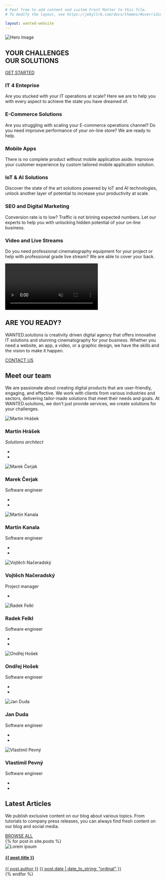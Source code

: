 ```yaml
---
# Feel free to add content and custom Front Matter to this file.
# To modify the layout, see https://jekyllrb.com/docs/themes/#overriding-theme-defaults

layout: wanted-website
---
```


<!-- Hero -->
<section id="slider" class="hero p-0 odd featured all">
    <div class="swiper-container no-slider animation slider-h-100">
        <div class="swiper-wrapper">
            <div class="swiper-slide slide-center">
                <img src="/assets/website/hp-ilustration.webp" class="hero-image" alt="Hero Image">
                <div class="slide-content row">
                    <div class="col-12 d-flex inner">
                        <div class="left align-self-center text-center text-md-left">
                            <h1 data-aos="zoom-out-up" data-aos-delay="400" class="title effect-static-text">YOUR CHALLENGES<br/>OUR SOLUTIONS</h1>
                            <!-- <p data-aos="zoom-out-up" data-aos-delay="800" class="description">WANTED.<small>SOLUTIONS</small></p> -->
                            <a href="#footer" data-aos="zoom-out-up" data-aos-delay="1200" class="smooth-anchor ml-auto mr-auto ml-md-0 mt-4 btn dark-button"><i class="icon-cup"></i>GET STARTED</a>
                        </div>
                    </div>
                </div>
                <div class="hero-background"></div>
            </div>
        </div>
        <div class="swiper-pagination"></div>
    </div>
</section>

<!-- Features -->
<section id="features" class="section-1 odd offers featured all">
    <div class="container">
        <div class="row justify-content-center text-center items">
            <div class="col-12 col-md-6 col-lg-4 item">
                <div class="card no-hover">
                    <i class="icon icon-globe"></i>
                    <h3 class="feature-name">IT 4 Enteprise</h3>
                    <p>Are you stucked with your IT operations at scale? Here we are to help you with every aspect to achieve the state you have dreamed of.</p>
                </div>
            </div>
            <div class="col-12 col-md-6 col-lg-4 item">
                <div class="card no-hover">
                    <i class="icon icon-basket"></i>
                    <h3 class="feature-name">E-Commerce Solutions</h3>
                    <p>Are you struggling with scaling your E-commerce operations channel? Do you need improove performance of your on-line store? We are ready to help.</p>
                </div>
            </div>
            <div class="col-12 col-md-6 col-lg-4 item">
                <div class="card no-hover">
                    <i class="icon icon-screen-smartphone"></i>
                    <h3 class="feature-name">Mobile Apps</h3>
                    <p>There is no complete product without mobile application aside. Improove your customer experience by custom tailored mobile application solution.</p>
                </div>
            </div>
            <div class="col-12 col-md-6 col-lg-4 item">
                <div class="card no-hover">
                    <i class="icon icon-layers"></i>
                    <h3 class="feature-name">IoT & AI Solutions</h3>
                    <p>Discover the state of the art solutions powered by IoT and AI technologies, unlock another layer of potential to increase your productivity at scale.</p>
                </div>
            </div>
            <div class="col-12 col-md-6 col-lg-4 item">
                <div class="card no-hover">
                    <i class="icon icon-chart"></i>
                    <h3 class="feature-name">SEO and Digital Marketing</h3>
                    <p>Conversion rate is to low? Traffic is not brining expected numbers. Let our experts to help you with unlocking hidden potential of your on-line business.</p>
                </div>
            </div>
            <div class="col-12 col-md-6 col-lg-4 item">
                <div class="card no-hover">
                    <i class="icon icon-bulb"></i>
                    <h3 class="feature-name">Video and Live Streams</h3>
                    <p>Do you need professional cinematography equipment for your project or help with professional grade live stream? We are able to cover your back.</p>
                </div>
            </div>
        </div>
    </div>
</section>



<!-- Get -->
<section id="get" class="section-3 hero odd p-0 featured all">
    <div class="swiper-container no-slider animation slider-h-75">
        <div class="swiper-wrapper">
            <div class="swiper-slide slide-center">
                <video class="full-image" data-mask="80" playsinline autoplay muted loop>
                    <source src="/assets/videos/background-animation-001.mp4" type="video/mp4" />
                </video> 
                <div class="slide-content row">
                    <div class="col-12 d-flex inner">
                        <div class="center align-self-center text-center">
                            <h2 data-aos="zoom-out-up" data-aos-delay="400" class="title effect-static-text">ARE YOU READY?</h2>
                            <p data-aos="zoom-out-up" data-aos-delay="800" class="description ml-auto mr-auto">WANTED.solutions is creativity driven digital agency that offers innovative IT solutions and stunning cinematography for your business. Whether you need a website, an app, a video, or a graphic design, we have the skills and the vision to make it happen.</p>
                            <a href="#contact" data-aos="zoom-out-up" data-aos-delay="1200" class="smooth-anchor ml-auto mr-auto mt-5 btn primary-button"><i class="icon-rocket"></i>CONTACT US</a>
                        </div>
                    </div>
                </div>
            </div>
        </div>
        <div class="swiper-pagination"></div>
    </div>
</section>
<!-- Team -->
<section id="testimonials" class="section-4 odd carousel featured all">
    <div class="overflow-holder">
        <div class="container">
            <div class="row text-center intro">
                <div class="col-12">
                    <h2>Meet our team</h2>
                    <p class="text-max-800">We are passionate about creating digital products that are user-friendly, engaging, and effective. We work with clients from various industries and sectors, delivering tailor-made solutions that meet their needs and goals. At WANTED.solutions, we don't just provide services, we create solutions for your challenges.</p>
                </div>
            </div>
            <div class="swiper-container mid-slider items">
                <div class="swiper-wrapper">
                    <div class="swiper-slide slide-center text-center item">
                        <div class="row card">
                            <div class="col-12">
                                <img loading="lazy" src="/assets/team/martin-hrasek.webp" alt="Martin Hrášek" class="person">
                                <h3 class="employee-name">Martin Hrášek</h3>
                                <p><i>Solutions architect</i></p>
                                <ul class="navbar-nav social share-list ml-auto">
                                    <li class="nav-item">
                                        <a href="https://github.com/marley-ma/" target="_blank" class="nav-link"><i class="icon-social-github ml-2 mr-2"></i></a>
                                    </li>
                                    <li class="nav-item">
                                        <a href="https://www.linkedin.com/in/marley-ma/" target="_blank" class="nav-link"><i class="icon-social-linkedin ml-2 mr-2"></i></a>
                                    </li>
                                </ul>
                            </div>
                        </div>
                    </div>
                    <div class="swiper-slide slide-center text-center item">
                        <div class="row card">
                            <div class="col-12">
                                <img loading="lazy" src="/assets/team/marek-cerjak.webp" alt="Marek Čerjak" class="person">
                                <h3 class="employee-name">Marek Čerjak</h3>
                                <p>Software engineer</p>
                                <ul class="navbar-nav social share-list ml-auto">
                                    <li class="nav-item">
                                        <a href="#" class="nav-link"><i class="icon-social-github ml-2 mr-2"></i></a>
                                    </li>
                                    <li class="nav-item">
                                        <a href="https://www.linkedin.com/in/marek-%C4%8Derjak-b3048b5/" class="nav-link"><i class="icon-social-linkedin ml-2 mr-2"></i></a>
                                    </li>
                                </ul>
                            </div>
                        </div>
                    </div>
                    <div class="swiper-slide slide-center text-center item">
                        <div class="row card">
                            <div class="col-12">
                                <img loading="lazy" src="/assets/team/martin-kanala.webp" alt="Martin Kanala" class="person">
                                <h3 class="employee-name">Martin Kanala</h3>
                                <p>Software engineer</p>
                                <ul class="navbar-nav social share-list ml-auto">
                                    <li class="nav-item">
                                        <a href="#" class="nav-link"><i class="icon-social-github ml-2 mr-2"></i></a>
                                    </li>
                                    <li class="nav-item">
                                        <a href="#" class="nav-link"><i class="icon-social-linkedin ml-2 mr-2"></i></a>
                                    </li>
                                </ul>
                            </div>
                        </div>
                    </div>
                    <div class="swiper-slide slide-center text-center item">
                        <div class="row card">
                            <div class="col-12">
                                <img loading="lazy" src="/assets/team/vojtech-naceradsky.webp" alt="Vojtěch Načeradský" class="person">
                                <h3 class="employee-name">Vojtěch Načeradský</h3>
                                <p>Project manager</p>
                                <ul class="navbar-nav social share-list ml-auto">
                                    <li class="nav-item">
                                        <a href="https://github.com/naceradsky" target="_blank" class="nav-link"><i class="icon-social-github ml-2 mr-2"></i></a>
                                    </li>
                                    <!--<li class="nav-item">
                                        <a href="#" class="nav-link"><i class="icon-social-linkedin ml-2 mr-2"></i></a>
                                    </li>-->
                                </ul>
                            </div>
                        </div>
                    </div>
                    <div class="swiper-slide slide-center text-center item">
                        <div class="row card">
                            <div class="col-12">
                                <img loading="lazy" src="/assets/team/radek-felkl.webp" alt="Radek Felkl" class="person">
                                <h3 class="employee-name">Radek Felkl</h3>
                                <p>Software engineer</p>
                                <ul class="navbar-nav social share-list ml-auto">
                                    <li class="nav-item">
                                        <a href="#" class="nav-link"><i class="icon-social-github ml-2 mr-2"></i></a>
                                    </li>
                                    <li class="nav-item">
                                        <a href="#" class="nav-link"><i class="icon-social-linkedin ml-2 mr-2"></i></a>
                                    </li>
                                </ul>
                            </div>
                        </div>
                    </div>
                    <div class="swiper-slide slide-center text-center item">
                        <div class="row card">
                            <div class="col-12">
                                <img loading="lazy" src="/assets/team/ondrej-hosek.webp" alt="Ondřej Hošek" class="person">
                                <h3 class="employee-name">Ondřej Hošek</h3>
                                <p>Software engineer</p>
                                <ul class="navbar-nav social share-list ml-auto">
                                    <li class="nav-item">
                                        <a href="#" class="nav-link"><i class="icon-social-github ml-2 mr-2"></i></a>
                                    </li>
                                    <li class="nav-item">
                                        <a href="#" class="nav-link"><i class="icon-social-linkedin ml-2 mr-2"></i></a>
                                    </li>
                                </ul>
                            </div>
                        </div>
                    </div>
                    <div class="swiper-slide slide-center text-center item">
                        <div class="row card">
                            <div class="col-12">
                                <img loading="lazy" src="/assets/team/jan-duda.webp" alt="Jan Duda" class="person">
                                <h3 class="employee-name">Jan Duda</h3>
                                <p>Software engineer</p>
                                <ul class="navbar-nav social share-list ml-auto">
                                    <li class="nav-item">
                                        <a href="#" class="nav-link"><i class="icon-social-github ml-2 mr-2"></i></a>
                                    </li>
                                    <li class="nav-item">
                                        <a href="#" class="nav-link"><i class="icon-social-linkedin ml-2 mr-2"></i></a>
                                    </li>
                                </ul>
                            </div>
                        </div>
                    </div>
                    <div class="swiper-slide slide-center text-center item">
                        <div class="row card">
                            <div class="col-12">
                                <img loading="lazy" src="/assets/team/vlastimil-pevny.webp" alt="Vlastimil Pevný" class="person">
                                <h3 class="employee-name">Vlastimil Pevný</h3>
                                <p>Software engineer</p>
                                <ul class="navbar-nav social share-list ml-auto">
                                    <li class="nav-item">
                                        <a href="#" class="nav-link"><i class="icon-social-github ml-2 mr-2"></i></a>
                                    </li>
                                    <li class="nav-item">
                                        <a href="#" class="nav-link"><i class="icon-social-linkedin ml-2 mr-2"></i></a>
                                    </li>
                                </ul>
                            </div>
                        </div>
                    </div>
                </div>
                <div class="swiper-pagination"></div>
            </div>
        </div>
    </div>
</section>

<!-- News -->
<section id="news" class="section-5 odd carousel showcase news featured all">
    <div class="overflow-holder">
        <div class="container">
            <div class="row intro">
                <div class="col-12 col-md-9 align-self-center text-center text-md-left">
                    <h2 class="featured">Latest Articles</h2>
                    <p>We publish exclusive content on our blog about various topics. From tutorials to company press releases, you can always find fresh content on our blog and social media.</p>
                </div>
                <div class="col-12 col-md-3 align-self-end">
                    <a href="/blog/articles/" class="btn mx-auto mr-md-0 ml-md-auto primary-button"><i class="icon-grid"></i>BROWSE ALL</a>
                </div>
            </div>
            <div class="swiper-container mid-slider items">
                <div class="swiper-wrapper">
                    {% for post in site.posts %}
                        <div class="swiper-slide slide-center item">
                            <div class="row card p-0 text-center">
                                <div class="image-over">
                                    <img loading="lazy" src="/assets/team/news-1-h.jpg" alt="Lorem ipsum">
                                </div>
                                <div class="card-caption col-12 p-0">
                                    <div class="card-body">
                                        <a href="{{ post.url }}">
                                            <h4 class="m-0">{{ post.title }}</h4>
                                        </a>
                                    </div>
                                    <div class="card-footer d-lg-flex align-items-center justify-content-center">
                                        <a href="javascript:void(0)" class="d-lg-flex align-items-center"><i class="icon-user"></i>{{ post.author }}</a>
                                        <a href="javascript:void(0)" class="d-lg-flex align-items-center"><i class="icon-clock"></i>{{ post.date | date_to_string: "ordinal" }}</a>
                                    </div>
                                </div>
                            </div>
                        </div>
                    {% endfor %}
                </div>
                <div class="swiper-pagination"></div>
            </div>
        </div>
    </div>
</section>
